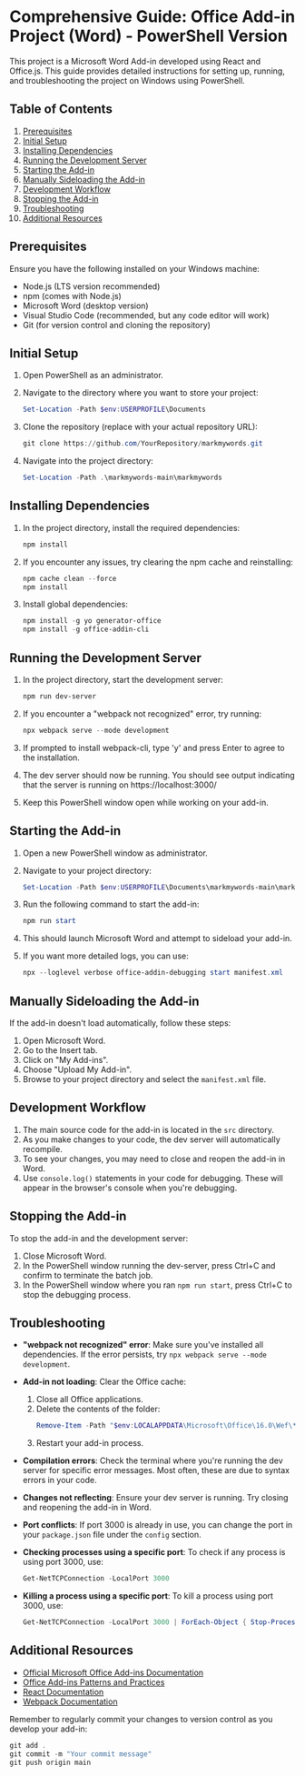 # Comprehensive Guide: Office Add-in Project (Word) - PowerShell Version

This project is a Microsoft Word Add-in developed using React and Office.js. This guide provides detailed instructions for setting up, running, and troubleshooting the project on Windows using PowerShell.

## Table of Contents
1. [Prerequisites](#prerequisites)
2. [Initial Setup](#initial-setup)
3. [Installing Dependencies](#installing-dependencies)
4. [Running the Development Server](#running-the-development-server)
5. [Starting the Add-in](#starting-the-add-in)
6. [Manually Sideloading the Add-in](#manually-sideloading-the-add-in)
7. [Development Workflow](#development-workflow)
8. [Stopping the Add-in](#stopping-the-add-in)
9. [Troubleshooting](#troubleshooting)
10. [Additional Resources](#additional-resources)

## Prerequisites

Ensure you have the following installed on your Windows machine:
- Node.js (LTS version recommended)
- npm (comes with Node.js)
- Microsoft Word (desktop version)
- Visual Studio Code (recommended, but any code editor will work)
- Git (for version control and cloning the repository)

## Initial Setup

1. Open PowerShell as an administrator.

2. Navigate to the directory where you want to store your project:
   ```powershell
   Set-Location -Path $env:USERPROFILE\Documents
   ```

3. Clone the repository (replace with your actual repository URL):
   ```powershell
   git clone https://github.com/YourRepository/markmywords.git
   ```

4. Navigate into the project directory:
   ```powershell
   Set-Location -Path .\markmywords-main\markmywords
   ```

## Installing Dependencies

1. In the project directory, install the required dependencies:
   ```powershell
   npm install
   ```

2. If you encounter any issues, try clearing the npm cache and reinstalling:
   ```powershell
   npm cache clean --force
   npm install
   ```

3. Install global dependencies:
   ```powershell
   npm install -g yo generator-office
   npm install -g office-addin-cli
   ```

## Running the Development Server

1. In the project directory, start the development server:
   ```powershell
   npm run dev-server
   ```

2. If you encounter a "webpack not recognized" error, try running:
   ```powershell
   npx webpack serve --mode development
   ```

3. If prompted to install webpack-cli, type 'y' and press Enter to agree to the installation.

4. The dev server should now be running. You should see output indicating that the server is running on https://localhost:3000/

5. Keep this PowerShell window open while working on your add-in.

## Starting the Add-in

1. Open a new PowerShell window as administrator.

2. Navigate to your project directory:
   ```powershell
   Set-Location -Path $env:USERPROFILE\Documents\markmywords-main\markmywords
   ```

3. Run the following command to start the add-in:
   ```powershell
   npm run start
   ```

4. This should launch Microsoft Word and attempt to sideload your add-in.

5. If you want more detailed logs, you can use:
   ```powershell
   npx --loglevel verbose office-addin-debugging start manifest.xml
   ```

## Manually Sideloading the Add-in

If the add-in doesn't load automatically, follow these steps:

1. Open Microsoft Word.
2. Go to the Insert tab.
3. Click on "My Add-ins".
4. Choose "Upload My Add-in".
5. Browse to your project directory and select the `manifest.xml` file.

## Development Workflow

1. The main source code for the add-in is located in the `src` directory.
2. As you make changes to your code, the dev server will automatically recompile.
3. To see your changes, you may need to close and reopen the add-in in Word.
4. Use `console.log()` statements in your code for debugging. These will appear in the browser's console when you're debugging.

## Stopping the Add-in

To stop the add-in and the development server:

1. Close Microsoft Word.
2. In the PowerShell window running the dev-server, press Ctrl+C and confirm to terminate the batch job.
3. In the PowerShell window where you ran `npm run start`, press Ctrl+C to stop the debugging process.

## Troubleshooting

- **"webpack not recognized" error**: Make sure you've installed all dependencies. If the error persists, try `npx webpack serve --mode development`.

- **Add-in not loading**: Clear the Office cache:
  1. Close all Office applications.
  2. Delete the contents of the folder:
     ```powershell
     Remove-Item -Path "$env:LOCALAPPDATA\Microsoft\Office\16.0\Wef\*" -Recurse -Force
     ```
  3. Restart your add-in process.

- **Compilation errors**: Check the terminal where you're running the dev server for specific error messages. Most often, these are due to syntax errors in your code.

- **Changes not reflecting**: Ensure your dev server is running. Try closing and reopening the add-in in Word.

- **Port conflicts**: If port 3000 is already in use, you can change the port in your `package.json` file under the `config` section.

- **Checking processes using a specific port**: To check if any process is using port 3000, use:
  ```powershell
  Get-NetTCPConnection -LocalPort 3000
  ```

- **Killing a process using a specific port**: To kill a process using port 3000, use:
  ```powershell
  Get-NetTCPConnection -LocalPort 3000 | ForEach-Object { Stop-Process -Id $_.OwningProcess -Force }
  ```

## Additional Resources

- [Official Microsoft Office Add-ins Documentation](https://docs.microsoft.com/en-us/office/dev/add-ins/)
- [Office Add-ins Patterns and Practices](https://github.com/OfficeDev/Office-Add-in-samples)
- [React Documentation](https://reactjs.org/docs/getting-started.html)
- [Webpack Documentation](https://webpack.js.org/concepts/)

Remember to regularly commit your changes to version control as you develop your add-in:
```powershell
git add .
git commit -m "Your commit message"
git push origin main
```

